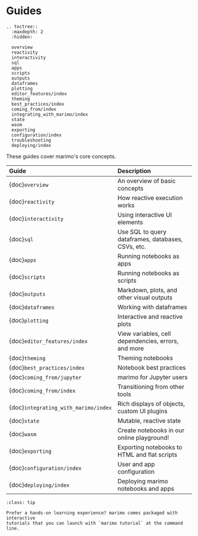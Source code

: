 # Guides

```{eval-rst}
.. toctree::
  :maxdepth: 2
  :hidden:

  overview
  reactivity
  interactivity
  sql
  apps
  scripts
  outputs
  dataframes
  plotting
  editor_features/index
  theming
  best_practices/index
  coming_from/index
  integrating_with_marimo/index
  state
  wasm
  exporting
  configuration/index
  troubleshooting
  deploying/index
```

These guides cover marimo's core concepts.

| Guide                                | Description                                         |
| :----------------------------------- | :-------------------------------------------------- |
| {doc}`overview`                      | An overview of basic concepts                       |
| {doc}`reactivity`                    | How reactive execution works                        |
| {doc}`interactivity`                 | Using interactive UI elements                       |
| {doc}`sql`                           | Use SQL to query dataframes, databases, CSVs, etc.  |
| {doc}`apps`                          | Running notebooks as apps                           |
| {doc}`scripts`                       | Running notebooks as scripts                        |
| {doc}`outputs`                       | Markdown, plots, and other visual outputs           |
| {doc}`dataframes`                    | Working with dataframes                             |
| {doc}`plotting`                      | Interactive and reactive plots                      |
| {doc}`editor_features/index`         | View variables, cell dependencies, errors, and more |
| {doc}`theming`                       | Theming notebooks                                   |
| {doc}`best_practices/index`          | Notebook best practices                             |
| {doc}`coming_from/jupyter`           | marimo for Jupyter users                            |
| {doc}`coming_from/index`             | Transitioning from other tools                      |
| {doc}`integrating_with_marimo/index` | Rich displays of objects, custom UI plugins         |
| {doc}`state`                         | Mutable, reactive state                             |
| {doc}`wasm`                          | Create notebooks in our online playground!          |
| {doc}`exporting`                     | Exporting notebooks to HTML and flat scripts        |
| {doc}`configuration/index`           | User and app configuration                          |
| {doc}`deploying/index`               | Deploying marimo notebooks and apps                 |

```{admonition} Learn by doing!
:class: tip

Prefer a hands-on learning experience? marimo comes packaged with interactive
tutorials that you can launch with `marimo tutorial` at the command line.
```
